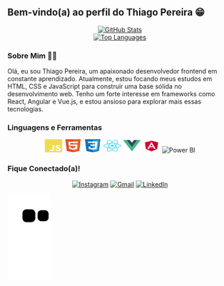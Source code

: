 ## Bem-vindo(a) ao perfil do Thiago Pereira 😁

<div align="center">
   <a href="https://github.com/thiago-rspereira">
      <img src="https://github-readme-stats.vercel.app/api?username=thiago-rspereira&show_icons=true&theme=tokyonight&include_all_commits=true&count_private=true" alt="GitHub Stats">
   </a>
   <br>
   <a href="https://github.com/thiago-rspereira">
      <img src="https://github-readme-stats.vercel.app/api/top-langs/?username=thiago-rspereira&layout=compact&langs_count=8&theme=tokyonight" alt="Top Languages">
   </a>
</div>

### Sobre Mim 👨‍💻

Olá, eu sou Thiago Pereira, um apaixonado desenvolvedor frontend em constante aprendizado. Atualmente, estou focando meus estudos em HTML, CSS e JavaScript para construir uma base sólida no desenvolvimento web. Tenho um forte interesse em frameworks como React, Angular e Vue.js, e estou ansioso para explorar mais essas tecnologias.

### Linguagens e Ferramentas

<div align="center">
   <img alt="JavaScript" height="30" width="40" src="https://raw.githubusercontent.com/devicons/devicon/master/icons/javascript/javascript-plain.svg">
   <img alt="HTML5" height="30" width="40" src="https://raw.githubusercontent.com/devicons/devicon/master/icons/html5/html5-original.svg">
   <img alt="CSS3" height="30" width="40" src="https://raw.githubusercontent.com/devicons/devicon/master/icons/css3/css3-original.svg">
   <img alt="React" height="30" width="40" src="https://raw.githubusercontent.com/devicons/devicon/master/icons/react/react-original.svg">
   <img alt="Vue.js" height="30" width="40" src="https://raw.githubusercontent.com/devicons/devicon/master/icons/vuejs/vuejs-original.svg">
   <img alt="Angular" height="30" width="40" src="https://raw.githubusercontent.com/devicons/devicon/master/icons/angular/angular-original.svg">
   <img alt="Power BI" height="30" src="https://www.vectorlogo.zone/logos/microsoft_powerbi/microsoft_powerbi-icon.svg">
</div>

### Fique Conectado(a)!

<div align="center"> 
   <a href="https://instagram.com/trspereira" target="_blank"><img src="https://img.shields.io/badge/-Instagram-%23E4405F?style=for-the-badge&logo=instagram&logoColor=white" alt="Instagram"></a>
   <a href="mailto:trsppereiraa@gmail.com"><img src="https://img.shields.io/badge/-Gmail-%23333?style=for-the-badge&logo=gmail&logoColor=white" alt="Gmail"></a>
   <a href="https://www.linkedin.com/in/trspereira" target="_blank"><img src="https://img.shields.io/badge/-LinkedIn-%230077B5?style=for-the-badge&logo=linkedin&logoColor=white" alt="LinkedIn"></a> 
</div>

![Snake Animation](https://github.com/thiago-rspereira/thiago-rspereira/blob/output/github-contribution-grid-snake.svg)
